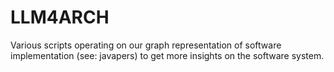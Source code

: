 # LLM4ARCH

Various scripts operating on our graph representation of software implementation (see: javapers) to get more insights on the software system.
